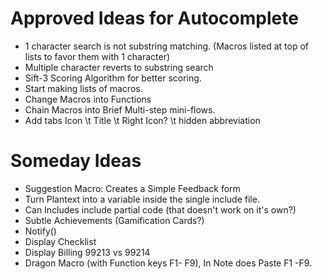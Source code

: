 Approved Ideas for Autocomplete
======================

* 1 character search is not substring matching. (Macros listed at top of lists to favor them with 1 character)
* Multiple character reverts to substring search
* Sift-3 Scoring Algorithm for better scoring.
* Start making lists of macros.
* Change Macros into Functions
* Chain Macros into Brief Multi-step mini-flows.
* Add tabs Icon \t Title \t Right Icon? \t hidden abbreviation

Someday Ideas
===========

* Suggestion Macro: Creates a Simple Feedback form
* Turn Plantext into a variable inside the single include file.
* Can Includes include partial code (that doesn't work on it's own?)
* Subtle Achievements (Gamification Cards?)
* Notify()
* Display Checklist
* Display Billing 99213 vs 99214
* Dragon Macro (with Function keys F1- F9), In Note does Paste F1 -F9.
